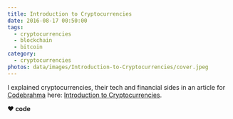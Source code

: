 ```yaml
---
title: Introduction to Cryptocurrencies
date: 2016-08-17 00:50:00
tags:
  - cryptocurrencies
  - blockchain
  - bitcoin
category:
  - cryptocurrencies
photos: data/images/Introduction-to-Cryptocurrencies/cover.jpeg
---
```

I explained cryptocurrencies, their tech and financial sides in an article for [Codebrahma][codebrahma-url] here: [Introduction to Cryptocurrencies][blog-url].

[codebrahma-url]: https://codebrahma.com
[blog-url]: https://codebrahma.com/introduction-to-cryptocurrencies/

**❤️ code**

